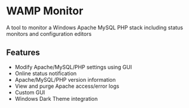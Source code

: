 # WAMP Monitor
A tool to monitor a Windows Apache MySQL PHP stack including status monitors and configuration editors

## Features
* Modify Apache/MySQL/PHP settings using GUI
* Online status notification
* Apache/MySQL/PHP version information
* View and purge Apache access/error logs 
* Custom GUI
* Windows Dark Theme integration 
